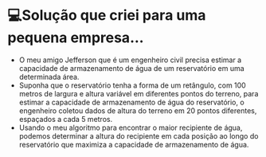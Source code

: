 # 💻Solução que criei para uma pequena empresa...
- O meu amigo Jefferson que é um engenheiro civil precisa estimar a capacidade de armazenamento de água de um reservatório em uma determinada área.
- Suponha que o reservatório tenha a forma de um retângulo, com 100 metros de largura e altura variável em diferentes pontos do terreno, para estimar a capacidade de armazenamento de água do reservatório, o engenheiro coletou dados de altura do terreno em 20 pontos diferentes, espaçados a cada 5 metros.
- Usando o meu  algoritmo para encontrar o maior recipiente de água, podemos determinar a altura do recipiente em cada posição ao longo do reservatório que maximiza a capacidade de armazenamento de água. 
